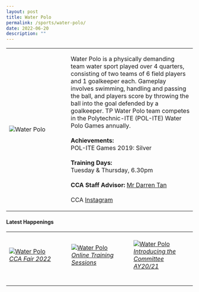 ```yaml
---
layout: post
title: Water Polo
permalink: /sports/water-polo/
date: 2022-06-20
description: ""
---
```


<table>
    <tr>
        <td style="width:33%"><image src="/images/CCA_water_polo.jpg" style="display:block;margin-left:auto;margin-right:auto;" alt="Water Polo"></image></td>
        <td>
            <p>
                Water Polo is a physically demanding team water sport played over 4 quarters, consisting of two teams of 6 field players and 1 goalkeeper each. Gameplay involves swimming, handling and passing the ball, and players score by throwing the ball into the goal defended by a goalkeeper. TP Water Polo team competes in the Polytechnic-ITE (POL-ITE) Water Polo Games annually.<br>
                <br>
                <b>Achievements:</b><br>
                POL-ITE Games 2019: Silver<br>
                <br>
                <b>Training Days:</b><br>
                Tuesday & Thursday, 6.30pm<br>
                <br>
                <b>CCA Staff Advisor:</b> <a href="mailto:darrent@tp.edu.sg">Mr Darren Tan</a><br>
                <br>
                CCA <a href="https://www.instagram.com/temasekpolobabiesxoxo">Instagram</a>
            </p>
        </td>
    </tr>
</table>

#### Latest Happenings

<table>
    <tr>
        <td style="width:33%"><br>
            <a href="https://www.instagram.com/p/Ccp8jZkpLVk/">
                <image src="/images/Sports/WATER POLO_CCA Fair 2022.png" style="display:block;margin-left:auto;margin-right:auto;" alt="Water Polo">
                <h6 style="margin-top:0%">CCA Fair 2022</h6>
                </image>
            </a>
        </td>
        <td style="width:33%"><br>
            <a href="https://www.instagram.com/p/CBNp1kine0G/">
                <image src="/images/Sports/WATER POLO_Online Training Sessions.png" style="display:block;margin-left:auto;margin-right:auto;" alt="Water Polo">
                <h6 style="margin-top:0%">Online Training Sessions</h6>
                </image>
            </a>
        </td>
        <td style="width:33%"><br>
            <a href="https://www.instagram.com/p/CACpyXPHMjB/">
                <image src="/images/Sports/WATER POLO_Introducing the Committee AY20-21.png" style="display:block;margin-left:auto;margin-right:auto;" alt="Water Polo">
                <h6 style="margin-top:0%">Introducing the Committee AY20/21</h6>    
                </image>
            </a>
        </td>
    </tr>
</table>